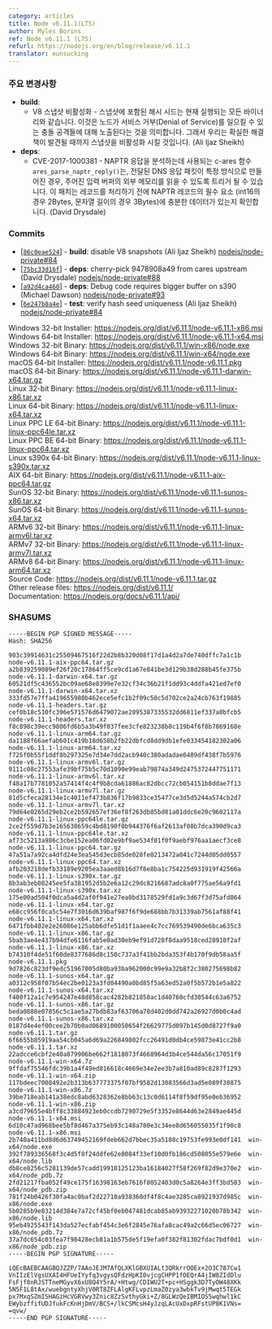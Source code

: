 ```yaml
---
category: articles
title: Node v6.11.1(LTS)
author: Myles Borins
ref: Node v6.11.1 (LTS)
refurl: https://nodejs.org/en/blog/release/v6.11.1
translator: eunsucking
---
```


<!--
### Notable Changes

* **build**:
  - Disable V8 snapshots - The hashseed embedded in the snapshot is currently the same for all runs of the binary. This opens node up to collision attacks which could result in a Denial of Service. We have temporarily disabled snapshots until a more robust solution is found (Ali Ijaz Sheikh)
* **deps**:
  - CVE-2017-1000381 - The c-ares function ares_parse_naptr_reply(), which is used for parsing NAPTR responses, could be triggered to read memory outside of the given input buffer if the passed in DNS response packet was crafted in a particular way. This patch checks that there is enough data for the required elements of an NAPTR record (2 int16, 3 bytes for string lengths) before processing a record. (David Drysdale)
-->
### 주요 변경사항

* **build**:
  - V8 스냅샷 비활성화 - 스냅샷에 포함된 해시 시드는 현재 실행되는 모든 바이너리와 같습니다. 이것은 노드가 서비스 거부(Denial of Service)를 일으킬 수 있는 충돌 공격들에 대해 노출된다는 것을 의미합니다. 그래서 우리는 확실한 해결책이 발견될 때까지 스냅샷을 비활성화 시킬 것입니다. (Ali Ijaz Sheikh)
* **deps**:
  - CVE-2017-1000381 - NAPTR 응답을 분석하는데 사용되는 c-ares 함수 `ares_parse_naptr_reply()`는, 전달된 DNS 응답 패킷이 특정 방식으로 만들어진 경우, 주어진 입력 버퍼의 외부 메모리를 읽을 수 있도록 트리거 될 수 있습니다. 이 패치는 레코드를 처리하기 전에 NAPTR 레코드의 필수 요소 (int16의경우 2Bytes, 문자열 길이의 경우 3Bytes)에 충분한 데이터가 있는지 확인합니다. (David Drysdale)

### Commits

* [[`86c0eae524`](https://github.com/nodejs/node/commit/86c0eae524)] - **build**: disable V8 snapshots (Ali Ijaz Sheikh) [nodejs/node-private#84](https://github.com/nodejs/node-private/pull/84)
* [[`75bc33d16f`](https://github.com/nodejs/node/commit/75bc33d16f)] - **deps**: cherry-pick 9478908a49 from cares upstream (David Drysdale) [nodejs/node-private#88](https://github.com/nodejs/node-private/pull/88)
* [[`a92d4ca460`](https://github.com/nodejs/node/commit/a92d4ca460)] - **deps**: Debug code requires bigger buffer on s390 (Michael Dawson) [nodejs/node-private#93](https://github.com/nodejs/node-private/pull/93)
* [[`6e247b8a4e`](https://github.com/nodejs/node/commit/6e247b8a4e)] - **test**: verify hash seed uniqueness (Ali Ijaz Sheikh) [nodejs/node-private#84](https://github.com/nodejs/node-private/pull/84)

Windows 32-bit Installer: https://nodejs.org/dist/v6.11.1/node-v6.11.1-x86.msi<br>
Windows 64-bit Installer: https://nodejs.org/dist/v6.11.1/node-v6.11.1-x64.msi<br>
Windows 32-bit Binary: https://nodejs.org/dist/v6.11.1/win-x86/node.exe<br>
Windows 64-bit Binary: https://nodejs.org/dist/v6.11.1/win-x64/node.exe<br>
macOS 64-bit Installer: https://nodejs.org/dist/v6.11.1/node-v6.11.1.pkg<br>
macOS 64-bit Binary: https://nodejs.org/dist/v6.11.1/node-v6.11.1-darwin-x64.tar.gz<br>
Linux 32-bit Binary: https://nodejs.org/dist/v6.11.1/node-v6.11.1-linux-x86.tar.xz<br>
Linux 64-bit Binary: https://nodejs.org/dist/v6.11.1/node-v6.11.1-linux-x64.tar.xz<br>
Linux PPC LE 64-bit Binary: https://nodejs.org/dist/v6.11.1/node-v6.11.1-linux-ppc64le.tar.xz<br>
Linux PPC BE 64-bit Binary: https://nodejs.org/dist/v6.11.1/node-v6.11.1-linux-ppc64.tar.xz<br>
Linux s390x 64-bit Binary: https://nodejs.org/dist/v6.11.1/node-v6.11.1-linux-s390x.tar.xz<br>
AIX 64-bit Binary: https://nodejs.org/dist/v6.11.1/node-v6.11.1-aix-ppc64.tar.gz<br>
SunOS 32-bit Binary: https://nodejs.org/dist/v6.11.1/node-v6.11.1-sunos-x86.tar.xz<br>
SunOS 64-bit Binary: https://nodejs.org/dist/v6.11.1/node-v6.11.1-sunos-x64.tar.xz<br>
ARMv6 32-bit Binary: https://nodejs.org/dist/v6.11.1/node-v6.11.1-linux-armv6l.tar.xz<br>
ARMv7 32-bit Binary: https://nodejs.org/dist/v6.11.1/node-v6.11.1-linux-armv7l.tar.xz<br>
ARMv8 64-bit Binary: https://nodejs.org/dist/v6.11.1/node-v6.11.1-linux-arm64.tar.xz<br>
Source Code: https://nodejs.org/dist/v6.11.1/node-v6.11.1.tar.gz<br>
Other release files: https://nodejs.org/dist/v6.11.1/<br>
Documentation: https://nodejs.org/docs/v6.11.1/api/

<h3 id="shasums">SHASUMS</h3>

```
-----BEGIN PGP SIGNED MESSAGE-----
Hash: SHA256

903c39914631c25509467516f22d2b8b320d08f17d1a4d2a7de740dffc7a1c1b  node-v6.11.1-aix-ppc64.tar.gz
a2b839259089ef26f20c17864ff5ce9cd1a67e841be3d129b38d288b45fe375b  node-v6.11.1-darwin-x64.tar.gz
60521df5c436552bc09ae68e8399e7e32cf34c36b21f1dd93c4ddfa421ed7ef0  node-v6.11.1-darwin-x64.tar.xz
333fd57e7ffa419655980b462ece5efc1b2f09c50c5d702ce2a24cb763f19885  node-v6.11.1-headers.tar.gz
cef0b18c510fc396e571576d6479072ae2895387335532dd6811ef337a0bfcb5  node-v6.11.1-headers.tar.xz
f8c898c39ecc9806fd6b5a3b49f037fee3cfe823238b8c119b4f6f8b7869168e  node-v6.11.1-linux-arm64.tar.gz
da1188f66aefab601c419b18d658b2fb22dbfcd8dd9db1efe033454182302a06  node-v6.11.1-linux-arm64.tar.xz
f725f0b55f1ddf8b297325e7d34e7dd2acb940c380adadae0489df438f7b5976  node-v6.11.1-linux-armv6l.tar.gz
9111c08c27553afe39bf75b5c70d1090e99eab79874a349d2475372447751171  node-v6.11.1-linux-armv6l.tar.xz
f48a17b7781052a57414f4c4f9b8cda61886ac82dbcc72cb054151b8ddae7f13  node-v6.11.1-linux-armv7l.tar.gz
81d5cfeca28134e1c4011ef473b836f17b9833ce35477ce3d5d5244a574cb2d7  node-v6.11.1-linux-armv7l.tar.xz
79d64e0265d29eb2ce2b592657ef36ef8f263db85bd81a01ddc6e20c9602117a  node-v6.11.1-linux-ppc64le.tar.gz
2ce2f559d7b3e165638659c4bd8190f0b944376f6af2613af08b7dca390d9ca3  node-v6.11.1-linux-ppc64le.tar.xz
af73c5213a986c3cbe152ea06fd02e9bf9ae534f01f0f9aebf976aa1aecf3ce8  node-v6.11.1-linux-ppc64.tar.gz
47a51a7a92ca4dfd24e3ea545d3ecb85de028fe0213472a041c7244d05dd0557  node-v6.11.1-linux-ppc64.tar.xz
afb203218defb33189e9205ea3aaed8b16d7f8e8ba1c754225d931919f42566a  node-v6.11.1-linux-s390x.tar.gz
8b3ab3eb08245ee5fa381952d5b2e6a12c29dc8216687adc8a0f775ae56a9fd1  node-v6.11.1-linux-s390x.tar.xz
175e00ad504f0dca5a4d2af0f941e27ea0bd3178529fd1a9c3d67f3d75afd864  node-v6.11.1-linux-x64.tar.gz
e68cc956f0ca5c54e7f3016d639baf987f6f9de688bb7b31339ab7561af88f41  node-v6.11.1-linux-x64.tar.xz
6471fbb402e2e26086e125abb6dfe51d1f1aaee4c7cc769539490de6bca635c3  node-v6.11.1-linux-x86.tar.gz
5bab3ae4e437b94dfe6116fab5e0ad30eb9ef91d728f8daa9518ced28910f2af  node-v6.11.1-linux-x86.tar.xz
b74310f4de51f60de8377686d8c150c737a3f41bb2bda353f4b170f9db58aa5f  node-v6.11.1.pkg
9d7826c823df9edc51967005d80ba93ba962000c99e9a32b8f2c380275698b82  node-v6.11.1-sunos-x64.tar.gz
a0312c958f07b54ec2be0123a3fd04490a0bd85f5a63ed52a0f5b572b1e5a822  node-v6.11.1-sunos-x64.tar.xz
f400f12a1c7e954247e48d858cac4282b821858ac1d40760cfd30544c63a6752  node-v6.11.1-sunos-x86.tar.gz
beda0888e07856c5c1ae5a27bdb83af63706a78d402d0dd742a26927d0b0c4ad  node-v6.11.1-sunos-x86.tar.xz
0187d4e4ef00cee2b70b0ad0689100050654f26629775d097b145d0d8727f9a0  node-v6.11.1.tar.gz
6f6655b85919aa54cb045a6d69a226849802fcc26491d0db4ce59873e41cc2b8  node-v6.11.1.tar.xz
22adcce6cbf2e40a879906be662f1818073f4668964d3b4ce544da56c17051f9  node-v6.11.1-win-x64.7z
9ffdaf75546fdc39b1a4f49ed816618c4669e34e2ee3b7a810ad89c8287f1293  node-v6.11.1-win-x64.zip
117bdeec7008492e2b313b637773375f07bf9582d13083566d3ad5e089f30875  node-v6.11.1-win-x86.7z
39be718eab141a38edc8abd6328362e8bb63c13c0d6114f8f59df95e0eb36952  node-v6.11.1-win-x86.zip
a3cd79655e4bff8c33884923eb0ccdb7290729e5f3352e8644d63e2849ae445d  node-v6.11.1-x64.msi
6d10c47ad968bee5bf8d467a375eb93c148a780e3c34ee8d656055035f1f90c8  node-v6.11.1-x86.msi
2b740a411bd8d6d63749452169fdeb662d7bbec35a5108c19753fe993e0df141  win-x64/node.exe
392f789336568f3c4d5f8f24ddfe62e8084f33ef10d0fb186cd508055e579e6e  win-x64/node.lib
db8ce8256c5281139de57cadd19910125123ba16184027f58f269f82d9e370e2  win-x64/node_pdb.7z
2fd21217fba052f49ce175f16398163eb7616f8052403d0c5a8264e3ff3bd583  win-x64/node_pdb.zip
781f24b0426f30fa4ac0baf2d22710a938360df4f8c4ae3285ca8921937d985c  win-x86/node.exe
5b0285b9e03214d384e7a72cf45bf0eb047481dcab85ab93932271020b78b342  win-x86/node.lib
95eb4925543f143da527ecfabf454c3e6f2845e76afa8cac49a2c66d5ec06727  win-x86/node_pdb.7z
37a7dc654c03fea7f98428ecb81a1b575de5f19efa0f382f81302fdac7bdf0d1  win-x86/node_pdb.zip
-----BEGIN PGP SIGNATURE-----

iQEcBAEBCAAGBQJZZP/7AAoJEJM7AfQLXKlGBXUIALt3QRkrrOOEx+2O3C787Cw1
VnIIzElVgsUXAI4HFUeIYyfq3vgysQFdzHpKI0vjcgCHPP1fOEQrA4jIW8ZIdDlu
FsFjf8nRJSTTneMGyvX6xU8Q4Y5rA/+Htwg/CDIWU2T+pc+HSggk3D7TyOW48XKk
5N5F1L8tAx/wuebgntyXhjV0RT8ZFLAlgKFLvpzLmaZ0zya3wbkTv9jMwqt5TEGk
px7MxqSZmISHAGzHcVGRVwy3Znic8ZzSvthyGki+Z/8GLWzQeIBMIOS5wqhwl1kC
EWybzffifUDJfukFcKnHjDmV/BCS+/lkCSMcsH4yJzqLAcUxDxpRFstUP8K1VNs=
=qvw/
-----END PGP SIGNATURE-----

```
